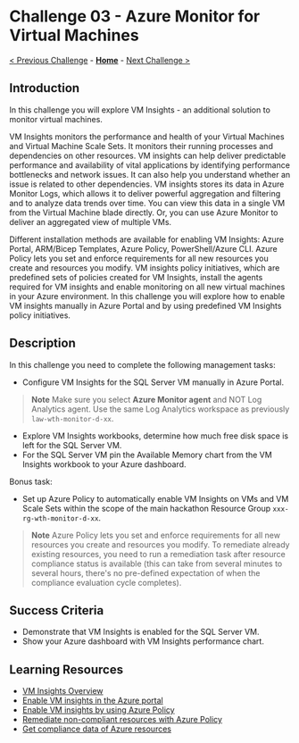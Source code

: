 # Challenge 03 - Azure Monitor for Virtual Machines

[< Previous Challenge](./Challenge-02.md) - **[Home](../README.md)** - [Next Challenge >](./Challenge-04.md)

## Introduction

In this challenge you will explore VM Insights - an additional solution to monitor virtual machines.

VM Insights monitors the performance and health of your Virtual Machines and Virtual Machine Scale Sets. It monitors their running processes and dependencies on other resources. VM insights can help deliver predictable performance and availability of vital applications by identifying performance bottlenecks and network issues. It can also help you understand whether an issue is related to other dependencies. VM insights stores its data in Azure Monitor Logs, which allows it to deliver powerful aggregation and filtering and to analyze data trends over time. You can view this data in a single VM from the Virtual Machine blade directly. Or, you can use Azure Monitor to deliver an aggregated view of multiple VMs.

Different installation methods are available for enabling VM Insights: Azure Portal, ARM/Bicep Templates, Azure Policy, PowerShell/Azure CLI. Azure Policy lets you set and enforce requirements for all new resources you create and resources you modify. VM insights policy initiatives, which are predefined sets of policies created for VM Insights, install the agents required for VM insights and enable monitoring on all new virtual machines in your Azure environment. In this challenge you will explore how to enable VM insights manually in Azure Portal and by using predefined VM Insights policy initiatives.

## Description

In this challenge you need to complete the following management tasks:
- Configure VM Insights for the SQL Server VM manually in Azure Portal. 
>**Note** Make sure you select **Azure Monitor agent** and NOT Log Analytics agent. Use the same Log Analytics workspace as previously `law-wth-monitor-d-xx`.
- Explore VM Insights workbooks, determine how much free disk space is left for the SQL Server VM.
- For the SQL Server VM pin the Available Memory chart from the VM Insights workbook to your Azure dashboard.

Bonus task:
- Set up Azure Policy to automatically enable VM Insights on VMs and VM Scale Sets within the scope of the main hackathon Resource Group `xxx-rg-wth-monitor-d-xx`. 
>**Note** Azure Policy lets you set and enforce requirements for all new resources you create and resources you modify. To remediate already existing resources, you need to run a remediation task after resource compliance status is available (this can take from several minutes to several hours, there's no pre-defined expectation of when the compliance evaluation cycle completes).

## Success Criteria

- Demonstrate that VM Insights is enabled for the SQL Server VM.
- Show your Azure dashboard with VM Insights performance chart.

## Learning Resources
- [VM Insights Overview](https://learn.microsoft.com/en-us/azure/azure-monitor/vm/vminsights-overview)
- [Enable VM insights in the Azure portal](https://learn.microsoft.com/en-us/azure/azure-monitor/vm/vminsights-enable-portal)
- [Enable VM insights by using Azure Policy](https://learn.microsoft.com/en-us/azure/azure-monitor/vm/vminsights-enable-policy)
- [Remediate non-compliant resources with Azure Policy](https://learn.microsoft.com/en-us/azure/governance/policy/how-to/remediate-resources?tabs=azure-portal)
- [Get compliance data of Azure resources](https://learn.microsoft.com/en-us/azure/governance/policy/how-to/get-compliance-data)

